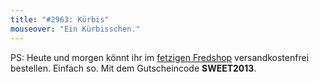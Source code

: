 ```yaml
---
title: "#2963: Kürbis"
mouseover: "Ein Kürbisschen."
---
```


PS: 
Heute und morgen könnt ihr im <a href="http://fred-o-mat.spreadshirt.net/" title="Fredshop">fetzigen Fredshop</a> versandkostenfrei bestellen. Einfach so.
Mit dem Gutscheincode
<strong>SWEET2013</strong>.
